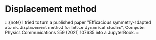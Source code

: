 # Displacement method

:::{note}
I tried to turn a published paper "Efficacious symmetry-adapted atomic displacement method for lattice
dynamical studies", Computer Physics Communications 259 (2021) 107635 into a JupyterBook.
:::
